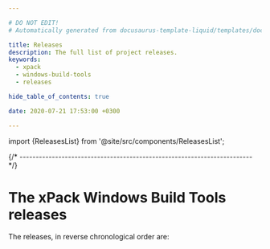 ```yaml
---

# DO NOT EDIT!
# Automatically generated from docusaurus-template-liquid/templates/docusaurus.

title: Releases
description: The full list of project releases.
keywords:
  - xpack
  - windows-build-tools
  - releases

hide_table_of_contents: true

date: 2020-07-21 17:53:00 +0300

---
```


import {ReleasesList} from '@site/src/components/ReleasesList';

{/* ------------------------------------------------------------------------ */}

# The xPack Windows Build Tools releases

The releases, in reverse chronological order are:

<ReleasesList />
